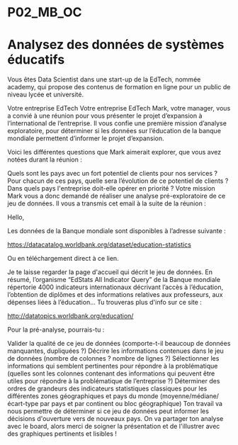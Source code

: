 # P02_MB_OC
# Analysez des données de systèmes éducatifs

Vous êtes Data Scientist dans une start-up de la EdTech, nommée academy, qui propose des contenus de formation en ligne pour un public de niveau lycée et université.

Votre entreprise EdTech
Votre entreprise EdTech
Mark, votre manager, vous a convié à une réunion pour vous présenter le projet d’expansion à l’international de l’entreprise. Il vous confie une première mission d’analyse exploratoire, pour déterminer si les données sur l’éducation de la banque mondiale permettent d’informer le projet d’expansion.

Voici les différentes questions que Mark aimerait explorer, que vous avez notées durant la réunion :

Quels sont les pays avec un fort potentiel de clients pour nos services ?
Pour chacun de ces pays, quelle sera l’évolution de ce potentiel de clients ?
Dans quels pays l'entreprise doit-elle opérer en priorité ?
Votre mission
Mark vous a donc demandé de réaliser une analyse pré-exploratoire de ce jeu de données. Il vous a transmis cet email à la suite de la réunion :

Hello,

Les données de la Banque mondiale sont disponibles à l’adresse suivante :

https://datacatalog.worldbank.org/dataset/education-statistics

Ou en téléchargement direct à ce lien.

Je te laisse regarder la page d'accueil qui décrit le jeu de données. En résumé, l’organisme “EdStats All Indicator Query” de la Banque mondiale répertorie 4000 indicateurs internationaux décrivant l’accès à l’éducation, l’obtention de diplômes et des informations relatives aux professeurs, aux dépenses liées à l’éducation... Tu trouveras plus d'info sur ce site :

http://datatopics.worldbank.org/education/

Pour la pré-analyse, pourrais-tu :

Valider la qualité de ce jeu de données (comporte-t-il beaucoup de données manquantes, dupliquées ?)
Décrire les informations contenues dans le jeu de données (nombre de colonnes ? nombre de lignes ?)
Sélectionner les informations qui semblent pertinentes pour répondre à la problématique (quelles sont les colonnes contenant des informations qui peuvent être utiles pour répondre à la problématique de l’entreprise ?)
Déterminer des ordres de grandeurs des indicateurs statistiques classiques pour les différentes zones géographiques et pays du monde (moyenne/médiane/écart-type par pays et par continent ou bloc géographique)
Ton travail va nous permettre de déterminer si ce jeu de données peut informer les décisions d'ouverture vers de nouveaux pays. On va partager ton analyse avec le board, alors merci de soigner la présentation et de l'illustrer avec des graphiques pertinents et lisibles !
